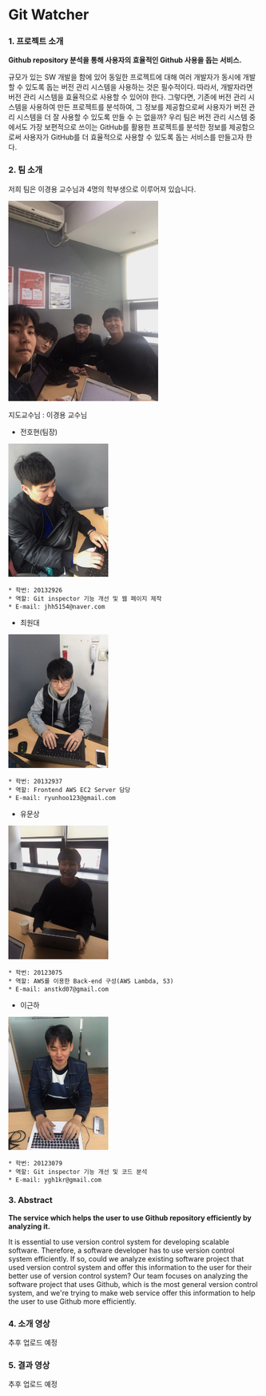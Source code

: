 # Git Watcher

### 1. 프로젝트 소개
**Github repository 분석을 통해 사용자의 효율적인 Github 사용을 돕는 서비스.**

규모가 있는 SW 개발을 함에 있어 동일한 프로젝트에 대해 여러 개발자가 동시에 개발할 수 있도록 돕는 버전 관리 시스템을 사용하는 것은 필수적이다. 따라서, 개발자라면 버전 관리 시스템을 효율적으로 사용할 수 있어야 한다. 그렇다면, 기존에 버전 관리 시스템을 사용하여 만든 프로젝트를 분석하여, 그 정보를 제공함으로써 사용자가 버전 관리 시스템을 더 잘 사용할 수 있도록 만들 수 는 없을까?
우리 팀은 버전 관리 시스템 중에서도 가장 보편적으로 쓰이는 GitHub를 활용한 프로젝트를 분석한 정보를 제공함으로써 사용자가 GitHub를 더 효율적으로 사용할 수 있도록 돕는 서비스를 만들고자 한다.

### 2. 팀 소개
 저희 팀은 이경용 교수님과 4명의 학부생으로 이루어져 있습니다.
 
 <img src="/image/team_pic.jpg" width="300px" height="auto">
 
 지도교수님 : 이경용 교수님
 - 전호현(팀장)
 <img src="/image/hohyun.jpg" width="200px" height="auto">
 
 ```
 * 학번: 20132926
 * 역할: Git inspector 기능 개선 및 웹 페이지 제작
 * E-mail: jhh5154@naver.com
 ```
 
 - 최원대
 <img src="/image/wondae.jpg" width="200px" height="auto">
 
  ```
 * 학번: 20132937
 * 역할: Frontend AWS EC2 Server 담당
 * E-mail: ryunhoo123@gmail.com
 ```
 
 - 유문상
 <img src="/image/moonsang.jpg" width="200px" height="auto">
 
 ```
 * 학번: 20123075
 * 역할: AWS를 이용한 Back-end 구성(AWS Lambda, S3)
 * E-mail: anstkd07@gmail.com
 ```
 
 - 이근하
 <img src="/image/geunha.jpg" width="200px" height="auto">

 ```
 * 학번: 20123079
 * 역할: Git inspector 기능 개선 및 코드 분석 
 * E-mail: ygh1kr@gmail.com
 ```

### 3. Abstract

**The service which helps the user to use Github repository efficiently by analyzing it.**

It is essential to use version control system for developing scalable software.
Therefore, a software developer has to use version control system efficiently.
If so, could we analyze existing software project that used version control system
and offer this information to the user for their better use of version control system?
Our team focuses on analyzing the software project that uses Github, which is the most general version control system, 
and we're trying to make web service offer this information to help the user to use Github more efficiently. 

### 4. 소개 영상

추후 업로드 예정

### 5. 결과 영상

추후 업로드 예정
